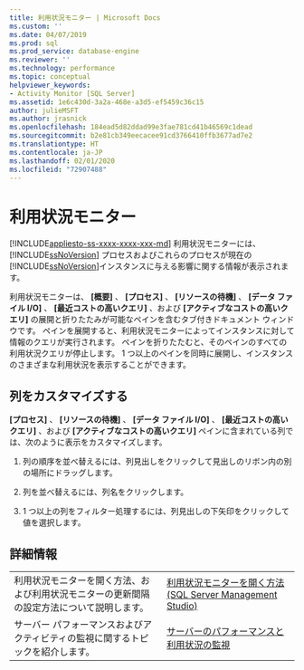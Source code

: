 ```yaml
---
title: 利用状況モニター | Microsoft Docs
ms.custom: ''
ms.date: 04/07/2019
ms.prod: sql
ms.prod_service: database-engine
ms.reviewer: ''
ms.technology: performance
ms.topic: conceptual
helpviewer_keywords:
- Activity Monitor [SQL Server]
ms.assetid: 1e6c430d-3a2a-468e-a3d5-ef5459c36c15
author: julieMSFT
ms.author: jrasnick
ms.openlocfilehash: 184ead5d82ddad99e3fae781cd41b46569c1dead
ms.sourcegitcommit: b2e81cb349eecacee91cd3766410ffb3677ad7e2
ms.translationtype: HT
ms.contentlocale: ja-JP
ms.lasthandoff: 02/01/2020
ms.locfileid: "72907488"
---
```

# <a name="activity-monitor"></a>利用状況モニター
[!INCLUDE[appliesto-ss-xxxx-xxxx-xxx-md](../../includes/appliesto-ss-xxxx-xxxx-xxx-md.md)]
利用状況モニターには、 [!INCLUDE[ssNoVersion](../../includes/ssnoversion-md.md)] プロセスおよびこれらのプロセスが現在の [!INCLUDE[ssNoVersion](../../includes/ssnoversion-md.md)]インスタンスに与える影響に関する情報が表示されます。  
  
利用状況モニターは、 **[概要]** 、 **[プロセス]** 、 **[リソースの待機]** 、 **[データ ファイル I/O]** 、 **[最近コストの高いクエリ]** 、および **[アクティブなコストの高いクエリ]** の展開と折りたたみが可能なペインを含むタブ付きドキュメント ウィンドウです。 ペインを展開すると、利用状況モニターによってインスタンスに対して情報のクエリが実行されます。 ペインを折りたたむと、そのペインのすべての利用状況クエリが停止します。 1 つ以上のペインを同時に展開し、インスタンスのさまざまな利用状況を表示することができます。  
 
## <a name="customize-columns"></a>列をカスタマイズする 
**[プロセス]** 、 **[リソースの待機]** 、 **[データ ファイル I/O]** 、 **[最近コストの高いクエリ]** 、および **[アクティブなコストの高いクエリ]** ペインに含まれている列では、次のように表示をカスタマイズします。  
  
1.  列の順序を並べ替えるには、列見出しをクリックして見出しのリボン内の別の場所にドラッグします。  
  
2.  列を並べ替えるには、列名をクリックします。  
  
3.  1 つ以上の列をフィルター処理するには、列見出しの下矢印をクリックして値を選択します。  

## <a name="more-information"></a>詳細情報  
   
|||  
|-|-|  
|利用状況モニターを開く方法、および利用状況モニターの更新間隔の設定方法について説明します。|[利用状況モニターを開く方法 &#40;SQL Server Management Studio&#41;](../../relational-databases/performance-monitor/open-activity-monitor-sql-server-management-studio.md)|  
|サーバー パフォーマンスおよびアクティビティの監視に関するトピックを紹介します。|[サーバーのパフォーマンスと利用状況の監視](../../relational-databases/performance/server-performance-and-activity-monitoring.md)|  
  
  
